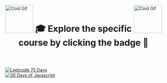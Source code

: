 
<img align="left" src="https://github.com/user-attachments/assets/38c7a6a6-33ee-4457-9127-7eda5f61a0c7" width="90" height="90" alt="Coid Gif">

<img align="right" src="https://github.com/user-attachments/assets/38c7a6a6-33ee-4457-9127-7eda5f61a0c7" width="90" height="90" alt="Coid Gif">

</br>

<h1 align="center"> 

🎓 Explore the specific course by clicking the badge 📛

</h1>

</br>

</br>

<a href="https://github.com/Prakhar-002/LEETCODE/tree/main/%F0%9F%93%9A%20Study%20%F0%9F%8E%A7%20Plan%20%F0%9F%91%A8%F0%9F%8F%BB%E2%80%8D%F0%9F%92%BB/%F0%9F%8D%A8%20LeetCode%2075%20-%20%F0%9F%AA%BB%20Ace%20Coding%20Interview">

<img src="https://github.com/user-attachments/assets/e905f4ce-e422-4ee6-a7f0-180715a6830f" alt="Leetcode 75 Days">

</a>

</br>

<a href="https://github.com/Prakhar-002/LEETCODE/tree/main/%F0%9F%93%9A%20Study%20%F0%9F%8E%A7%20Plan%20%F0%9F%91%A8%F0%9F%8F%BB%E2%80%8D%F0%9F%92%BB/%F0%9F%93%92%2030%20Days%20of%20JavaScript%20-%20%F0%9F%8C%BB%20Learn%20JS%20Basics">

<img src="https://github.com/user-attachments/assets/38fd89c0-87a0-4eb6-b938-2c4a7be620f9" alt="30 Days of Javascript">

</a>


